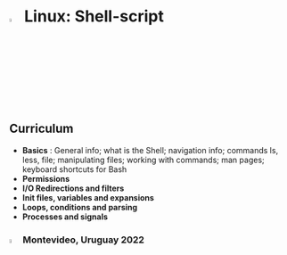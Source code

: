 # <a> <img src="https://automatedprogrammer.sh/wp-content/uploads/2018/05/cropped-Linux-Shell.png" alt="Shell Linux" width=4% heigth=4% ></img></a> Linux: Shell-script

## Curriculum
- **Basics** : General info; what is the Shell; navigation info; commands ls, less, file; manipulating files; working with commands; man pages; keyboard shortcuts for Bash
- **Permissions**
- **I/O Redirections and filters**
- **Init files, variables and expansions**
- **Loops, conditions and parsing**
- **Processes and signals**

### <a> <img src="https://apply.holbertonschool.com/holberton-logo.png" alt="Holberton logo" width=4% heigth=4% ></img></a> Montevideo, Uruguay 2022

